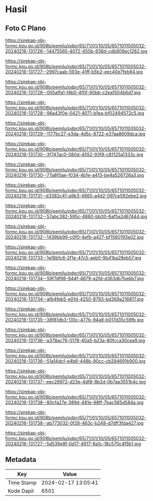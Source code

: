 # Hasil

## Foto C Plano

https://sirekap-obj-formc.kpu.go.id/908b/pemilu/pdpr/65/71/01/10/05/6571011005032-20240216-131726--14475565-4072-450b-938d-cdb808ec1262.jpg

https://sirekap-obj-formc.kpu.go.id/908b/pemilu/pdpr/65/71/01/10/05/6571011005032-20240216-131727--2997caab-593e-41ff-b5b2-eec40e7feb84.jpg

https://sirekap-obj-formc.kpu.go.id/908b/pemilu/pdpr/65/71/01/10/05/6571011005032-20240216-131728--005affa1-f4b0-4f0f-90bb-c2ea1504b6d7.jpg

https://sirekap-obj-formc.kpu.go.id/908b/pemilu/pdpr/65/71/01/10/05/6571011005032-20240216-131728--96a43f0e-0421-4071-b1ea-bf02494572c5.jpg

https://sirekap-obj-formc.kpu.go.id/908b/pemilu/pdpr/65/71/01/10/05/6571011005032-20240216-131729--1177bc27-e3da-4d5c-8722-e37aa8609dca.jpg

https://sirekap-obj-formc.kpu.go.id/908b/pemilu/pdpr/65/71/01/10/05/6571011005032-20240216-131730--3f747ac0-080d-4552-93f8-c81125a1333c.jpg

https://sirekap-obj-formc.kpu.go.id/908b/pemilu/pdpr/65/71/01/10/05/6571011005032-20240216-131730--77a8f0ae-f034-4b1e-a413-be4a526726a3.jpg

https://sirekap-obj-formc.kpu.go.id/908b/pemilu/pdpr/65/71/01/10/05/6571011005032-20240216-131731--d3382c41-a9b3-4865-a4d2-097ce592ebe2.jpg

https://sirekap-obj-formc.kpu.go.id/908b/pemilu/pdpr/65/71/01/10/05/6571011005032-20240216-131732--57abc382-595c-4880-bb30-6af5a2d67444.jpg

https://sirekap-obj-formc.kpu.go.id/908b/pemilu/pdpr/65/71/01/10/05/6571011005032-20240216-131732--1439bb99-c0f0-4efb-a427-bf1560193e02.jpg

https://sirekap-obj-formc.kpu.go.id/908b/pemilu/pdpr/65/71/01/10/05/6571011005032-20240216-131733--1ef8b1c6-2f1e-47c5-aeb0-9b41ba28eb57.jpg

https://sirekap-obj-formc.kpu.go.id/908b/pemilu/pdpr/65/71/01/10/05/6571011005032-20240216-131734--59f7df96-844f-4679-a2fd-d363db7bebb7.jpg

https://sirekap-obj-formc.kpu.go.id/908b/pemilu/pdpr/65/71/01/10/05/6571011005032-20240216-131734--afb4feb5-e01d-4250-8793-bd369a216817.jpg

https://sirekap-obj-formc.kpu.go.id/908b/pemilu/pdpr/65/71/01/10/05/6571011005032-20240216-131735--38f81db3-135c-477b-94a8-b017d35c59fb.jpg

https://sirekap-obj-formc.kpu.go.id/908b/pemilu/pdpr/65/71/01/10/05/6571011005032-20240216-131736--a378ac76-0178-40a5-b23a-80fcca30cea9.jpg

https://sirekap-obj-formc.kpu.go.id/908b/pemilu/pdpr/65/71/01/10/05/6571011005032-20240216-131736--51a14dcf-e4b6-448b-90cc-cb284691b900.jpg

https://sirekap-obj-formc.kpu.go.id/908b/pemilu/pdpr/65/71/01/10/05/6571011005032-20240216-131737--eec28972-d23e-4df8-8b2d-0b7aa3551b4c.jpg

https://sirekap-obj-formc.kpu.go.id/908b/pemilu/pdpr/65/71/01/10/05/6571011005032-20240216-131738--80cfa27e-389d-481e-98ff-7bac565d584a.jpg

https://sirekap-obj-formc.kpu.go.id/908b/pemilu/pdpr/65/71/01/10/05/6571011005032-20240216-131738--ab773032-0f28-463c-b248-d7dff3fda427.jpg

https://sirekap-obj-formc.kpu.go.id/908b/pemilu/pdpr/65/71/01/10/05/6571011005032-20240216-131727--5d539e8f-0d17-4917-8a1c-18c570c4f5b1.jpg


## Metadata

| Key        | Value               |
| ---------- | ------------------- |
| Time Stamp | 2024-02-17 13:05:41 |
| Kode Dapil | 6501                |




